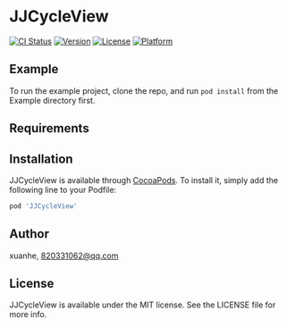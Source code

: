 # JJCycleView

[![CI Status](https://img.shields.io/travis/1152167469@qq.com/JJCycleView.svg?style=flat)](https://travis-ci.org/1152167469@qq.com/JJCycleView)
[![Version](https://img.shields.io/cocoapods/v/JJCycleView.svg?style=flat)](https://cocoapods.org/pods/JJCycleView)
[![License](https://img.shields.io/cocoapods/l/JJCycleView.svg?style=flat)](https://cocoapods.org/pods/JJCycleView)
[![Platform](https://img.shields.io/cocoapods/p/JJCycleView.svg?style=flat)](https://cocoapods.org/pods/JJCycleView)

## Example

To run the example project, clone the repo, and run `pod install` from the Example directory first.

## Requirements

## Installation

JJCycleView is available through [CocoaPods](https://cocoapods.org). To install
it, simply add the following line to your Podfile:

```ruby
pod 'JJCycleView'
```

## Author

xuanhe, 820331062@qq.com

## License

JJCycleView is available under the MIT license. See the LICENSE file for more info.

